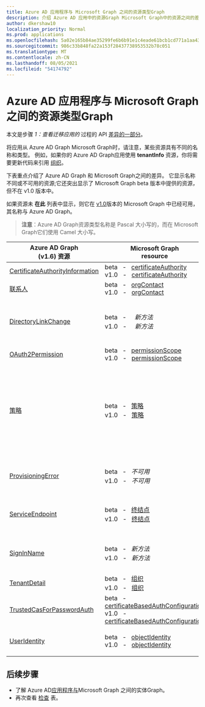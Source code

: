 ```yaml
---
title: Azure AD 应用程序与 Microsoft Graph 之间的资源类型Graph
description: 介绍 Azure AD 应用中的资源Graph Microsoft Graph中的资源之间的差异，以帮助迁移应用。
author: dkershaw10
localization_priority: Normal
ms.prod: applications
ms.openlocfilehash: 5a02e165b84ae35299fe6b6b91e1c4eade61bcb1cd771a1aa43f92f6e4a468fe
ms.sourcegitcommit: 986c33b848fa22a153f28437738953532b78c051
ms.translationtype: MT
ms.contentlocale: zh-CN
ms.lasthandoff: 08/05/2021
ms.locfileid: "54174792"
---
```

# <a name="resource-type-differences-between-azure-ad-graph-and-microsoft-graph"></a>Azure AD 应用程序与 Microsoft Graph 之间的资源类型Graph

本文是步骤 *1：查看迁移应用的* 过程的 API [差异的一部分](migrate-azure-ad-graph-planning-checklist.md)。

将应用从 Azure AD Graph Microsoft Graph时，请注意，某些资源具有不同的名称和类型。  例如，如果你的 Azure AD Graph应用使用 **tenantInfo** 资源，你将需要更新代码来引用 [组织](/graph/api/resources/organization?view=graph-rest-1.0)。

下表重点介绍了 Azure AD Graph 和 Microsoft Graph之间的差异。  它显示名称不同或不可用的资源;它还突出显示了 Microsoft Graph beta 版本中提供的资源，但不在 v1.0 版本中。

如果资源未 **在此** 列表中显示，则它在 [v1.0](/graph/api/overview?view=graph-rest-1.0)版本的 Microsoft Graph 中已经可用，其名称与 Azure AD Graph。

> **注意**：Azure AD Graph资源类型名称是 Pascal 大小写的，而在 Microsoft Graph它们使用 Camel 大小写。

|Azure AD Graph <br> (v1.6) 资源 |Microsoft Graph<br>resource|备注|
|---|---|---|
| [CertificateAuthorityInformation](/previous-versions/azure/ad/graph/api/entity-and-complex-type-reference) | beta &nbsp; - &nbsp; [certificateAuthority](/graph/api/resources/certificateauthority?view=graph-rest-beta)<br>v1.0 &nbsp; - &nbsp; [certificateAuthority](/graph/api/resources/certificateauthority?view=graph-rest-1.0) | |
| [联系人](/previous-versions/azure/ad/graph/api/entity-and-complex-type-reference) | beta &nbsp; - &nbsp; [orgContact](/graph/api/resources/orgContact?view=graph-rest-beta)<br>v1.0 &nbsp; - &nbsp; [orgContact](/graph/api/resources/orgContact?view=graph-rest-1.0) | |
| [DirectoryLinkChange](/previous-versions/azure/ad/graph/api/entity-and-complex-type-reference) | beta &nbsp; - &nbsp; _&nbsp; 新方法_ <br>v1.0 &nbsp; - &nbsp; _&nbsp; 新方法_ | Delta 查询支持使用不需要此资源的机制进行关系更改检测。 请参阅 Azure [AD Graph 和 Microsoft Graph 之间的功能差异](migrate-azure-ad-graph-feature-differences.md)。 |
| [OAuth2Permission](/previous-versions/azure/ad/graph/api/entity-and-complex-type-reference) | beta &nbsp; - &nbsp; [permissionScope](/graph/api/resources/permissionScope?view=graph-rest-beta) <br> v1.0 &nbsp; - &nbsp; [permissionScope](/graph/api/resources/permissionScope?view=graph-rest-1.0) ||
 [策略](/previous-versions/azure/ad/graph/api/entity-and-complex-type-reference) | beta &nbsp; - &nbsp; [策略](/graph/api/resources/policy-overview?view=graph-rest-beta) <br> v1.0 &nbsp; - &nbsp; [策略](/graph/api/resources/policy-overview?view=graph-rest-1.0)| 每种类型的策略在 Microsoft Graph 的策略 **URL** 路径段下都有唯一的类型名称和Graph。 在 Azure AD Graph这是单个策略类型。 例如，对于 Azure AD Graph可以使用 **Policy** 资源，将 **type** 属性设置为 ，而在 Microsoft Graph这将是 `TokenIssuancePolicy` **tokenIssuancePolicy** 资源。 |
| [ProvisioningError](/previous-versions/azure/ad/graph/api/entity-and-complex-type-reference) | beta &nbsp; - &nbsp; _不可用_ <br> v1.0 &nbsp; - &nbsp; _不可用_ | 此资源已弃用。  但是，可以在[onPremisesProvisioningError](/graph/api/resources/onPremisesProvisioningError?view=graph-rest-1.0)连接描述任何 AD 或相关设置错误的新资源。 |
| [ServiceEndpoint](/previous-versions/azure/ad/graph/api/entity-and-complex-type-reference) | beta &nbsp; - &nbsp; [终结点](/graph/api/resources/endpoint?view=graph-rest-beta) <br> v1.0 &nbsp; - &nbsp; [终结点](/graph/api/resources/endpoint?view=graph-rest-1.0) | **endpoints** 仅作为 beta 版中的 [组](/graph/api/resources/group?view=graph-rest-beta) 资源的一部分，以及 beta 和 v1.0 中的 [servicePrincipal](/graph/api/resources/serviceprincipal?view=graph-rest-1.0) 资源提供。|
| [SignInName](/previous-versions/azure/ad/graph/api/entity-and-complex-type-reference) | beta &nbsp; - &nbsp; _新方法_ <br> v1.0 &nbsp; - &nbsp; _新方法_ | 用于登录用户帐户的标识符的新建模。 有关详细信息 [，请参阅 objectIdentity](/graph/api/resources/objectIdentity?view=graph-rest-1.0) 资源类型。 支持 Azure AD B2C 方案。 |
| [TenantDetail](/previous-versions/azure/ad/graph/api/entity-and-complex-type-reference) | beta &nbsp; - &nbsp; [组织](/graph/api/resources/organization?view=graph-rest-beta) <br> v1.0 &nbsp; - &nbsp; [组织](/graph/api/resources/organization?view=graph-rest-1.0) | |
| [TrustedCasForPasswordAuth](/previous-versions/azure/ad/graph/api/entity-and-complex-type-reference) | beta &nbsp; - &nbsp; [certificateBasedAuthConfiguration](/graph/api/resources/certificatebasedcuthconfiguration?view=graph-rest-beta) <br> v1.0 &nbsp; - &nbsp; [certificateBasedAuthConfiguration](/graph/api/resources/certificatebasedcuthconfiguration?view=graph-rest-1.0) | |
| [UserIdentity](/previous-versions/azure/ad/graph/api/entity-and-complex-type-reference) | beta &nbsp; - &nbsp; [objectIdentity](/graph/api/resources/objectidentity?view=graph-rest-beta) <br> v1.0 &nbsp; - &nbsp; [objectIdentity](/graph/api/resources/objectidentity?view=graph-rest-1.0) |  用于登录用户帐户的标识符的新建模称为 **objectIdentity**。 支持 Azure AD B2C 方案。 |

## <a name="next-steps"></a>后续步骤

- 了解 Azure AD[应用程序与](migrate-azure-ad-graph-property-differences.md)Microsoft Graph 之间的实体Graph。
- 再次查看 [检查](migrate-azure-ad-graph-planning-checklist.md) 表。